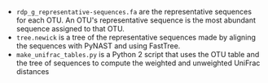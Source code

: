 - `rdp_g_representative-sequences.fa` are the representative sequences for each OTU. An OTU's representative sequence is the most abundant sequence assigned to that OTU.
- `tree.newick` is a tree of the representative sequences made by aligning the sequences with PyNAST and using FastTree.
- `make_unifrac_tables.py` is a Python 2 script that uses the OTU table and the tree of sequences to compute the weighted and unweighted UniFrac distances

